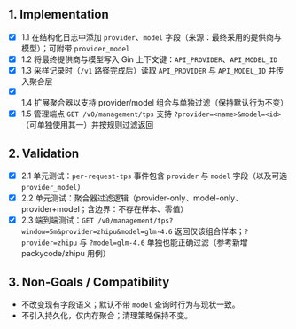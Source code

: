 ## 1. Implementation

- [x] 1.1 在结构化日志中添加 `provider`、`model` 字段（来源：最终采用的提供商与模型）；可附带 `provider_model`
- [x] 1.2 将最终提供商与模型写入 Gin 上下文键：`API_PROVIDER`、`API_MODEL_ID`
- [x] 1.3 采样记录时（`/v1` 路径完成后）读取 `API_PROVIDER` 与 `API_MODEL_ID` 并传入聚合层
- [x] 1.4 扩展聚合器以支持 provider/model 组合与单独过滤（保持默认行为不变）
- [x] 1.5 管理端点 `GET /v0/management/tps` 支持 `?provider=<name>&model=<id>`（可单独使用其一）并按规则过滤返回

## 2. Validation

- [x] 2.1 单元测试：`per-request-tps` 事件包含 `provider` 与 `model` 字段（以及可选 `provider_model`）
- [x] 2.2 单元测试：聚合器过滤逻辑（provider-only、model-only、provider+model；含边界：不存在样本、零值）
- [x] 2.3 端到端测试：`GET /v0/management/tps?window=5m&provider=zhipu&model=glm-4.6` 返回仅该组合样本；`?provider=zhipu` 与 `?model=glm-4.6` 单独也能正确过滤（参考新增 packycode/zhipu 用例）

## 3. Non-Goals / Compatibility

- 不改变现有字段语义；默认不带 `model` 查询时行为与现状一致。
- 不引入持久化，仅内存聚合；清理策略保持不变。
